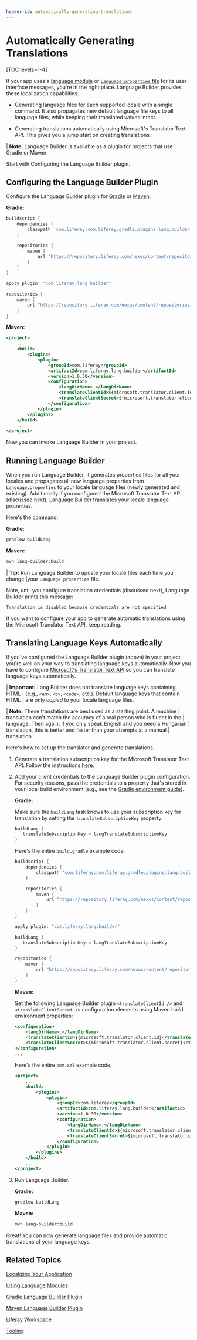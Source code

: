 ```yaml
---
header-id: automatically-generating-translations
---
```


# Automatically Generating Translations

[TOC levels=1-4]

If your app uses a 
[language module](/docs/7-2/frameworks/-/knowledge_base/f/using-a-language-module) or
[`Language.properties`
file](/docs/7-2/frameworks/-/knowledge_base/f/localizing-your-application) for
its user interface messages, you're in the right place. Language Builder
provides these localization capabilities:

-  Generating language files for each supported locale with a single
   command. It also propagates new default language file keys to all
   language files, while keeping their translated values intact. 

-  Generating translations automatically using Microsoft's Translator Text API. 
   This gives you a jump start on creating translations. 

| **Note:** Language Builder is available as a plugin for projects that use 
| Gradle or Maven. 

Start with Configuring the Language Builder plugin. 

## Configuring the Language Builder Plugin

Configure the Language Builder plugin for
[Gradle](/docs/7-2/reference/-/knowledge_base/r/lang-builder-gradle-plugin)
or [Maven](/docs/7-2/reference/-/knowledge_base/r/lang-builder-plugin). 

**Gradle:**

```groovy
buildscript {
    dependencies {
        classpath 'com.liferay:com.liferay.gradle.plugins.lang.builder:latest.release'
    }

    repositories {
        maven {
            url "https://repository.liferay.com/nexus/content/repositories/liferay-public-releases/"
        }
    }
}

apply plugin: "com.liferay.lang.builder"

repositories {
    maven {
        url "https://repository.liferay.com/nexus/content/repositories/liferay-public-releases/"
    }
}
```

**Maven:**

```xml 
<project>
    ...
    <build>
        <plugins>
            <plugin>
                <groupId>com.liferay</groupId>
                <artifactId>com.liferay.lang.builder</artifactId>
                <version>1.0.30</version>
                <configuration>
                    <langDirName>.</langDirName>
                    <translateClientId>${microsoft.translator.client.id}</translateClientId>
                    <translateClientSecret>${microsoft.translator.client.secret}</translateClientSecret>
                </configuration>
            </plugin>
        </plugins>
    </build>
    ...
</project>
``` 

Now you can invoke Language Builder in your project. 

## Running Language Builder

When you run Language Builder, it generates properties files for all your
locales and propagates all new language properties from `Language.properties` to
your locale language files (newly generated and existing). Additionally if you
configured the Microsoft Translator Text API (discussed next), Language Builder
translates your locale language properties. 

Here's the command:

**Gradle:**

```bash
gradlew buildLang
```

**Maven:**

```bash
mvn lang-builder:build
```

| **Tip:** Run Language Builder to update your locale files each time you change
|your `Language.properties` file. 

Note, until you configure translation credentials (discussed  next), Language
Builder prints this message:

```
Translation is disabled because credentials are not specified
```

If you want to configure your app to generate automatic translations using the
Microsoft Translator Text API, keep reading. 

## Translating Language Keys Automatically [](id=translating-language-keys-automatically)

If you've configured the Language Builder plugin (above) in your project, you're
well on your way to translating language keys automatically. Now you have to
configure 
[Microsoft's Translator Text API](https://azure.microsoft.com/en-us/services/cognitive-services/translator-text-api/)
so you can translate language keys automatically.

| **Important:** Lang Builder does not translate language keys containing HTML 
| (e.g., `<em>`, `<b>`, `<code>`, etc.). Default language keys that contain HTML
| are only *copied* to your locale language files.

| **Note:** These translations are best used as a starting point. A machine
| translation can't match the accuracy of a real person who is fluent in the
| language. Then again, if you only speak English and you need a Hungarian
| translation, this is better and faster than your attempts at a manual
| translation.

Here's how to set up the translator and generate translations. 

1.  Generate a translation subscription key for the Microsoft Translator Text
    API. Follow the instructions
    [here](https://www.microsoft.com/en-us/translator/business/).

2.  Add your client credentials to the Language Builder plugin configuration. 
    For security reasons, pass the credentials to a property that's stored in
    your local build environment (e.g., see the [Gradle environment
    guide](https://docs.gradle.org/current/userguide/build_environment.html)). 

    **Gradle:**

    Make sure the `buildLang` task knows to use your subscription key for
    translation by setting the `translateSubscriptionKey` property:

    ```groovy
    buildLang {
       translateSubscriptionKey = langTranslateSubscriptionKey
    }
    ```

    Here's the entire `build.gradle` example code, 

    ```groovy
    buildscript {
        dependencies {
            classpath 'com.liferay:com.liferay.gradle.plugins.lang.builder:latest.release'
        }

        repositories {
            maven {
                url "https://repository.liferay.com/nexus/content/repositories/liferay-public-releases/"
            }
        }
    }

    apply plugin: "com.liferay.lang.builder"

    buildLang {
       translateSubscriptionKey = langTranslateSubscriptionKey
    }

    repositories {
        maven {
            url "https://repository.liferay.com/nexus/content/repositories/liferay-public-releases/"
        }
    }
    ```

    **Maven:**

    Set the following Language Builder plugin `<translateClientId />` and
    `<translateClientSecret />` configuration elements using Maven build environment properties: 

    ```xml
    <configuration>
        <langDirName>.</langDirName>
        <translateClientId>${microsoft.translator.client.id}</translateClientId>
        <translateClientSecret>${microsoft.translator.client.secret}</translateClientSecret>
    </configuration>
    ...
    ```

    Here's the entire `pom.xml` example code, 

    ```xml
    <project>
        ...
        <build>
            <plugins>
                <plugin>
                    <groupId>com.liferay</groupId>
                    <artifactId>com.liferay.lang.builder</artifactId>
                    <version>1.0.30</version>
                    <configuration>
                        <langDirName>.</langDirName>
                        <translateClientId>${microsoft.translator.client.id}</translateClientId>
                        <translateClientSecret>${microsoft.translator.client.secret}</translateClientSecret>
                    </configuration>
                </plugin>
            </plugins>
        </build>
        ...
    </project>
    ```

3.  Run Language Builder. 

    **Gradle:**

    ```bash
    gradlew buildLang
    ```

    **Maven:**

    ```bash
    mvn lang-builder:build
    ```

Great! You can now generate language files and provide automatic translations of
your language keys.

## Related Topics 

[Localizing Your Application](/docs/7-2/frameworks/-/knowledge_base/f/localizing-your-application)

[Using Language Modules](/docs/7-2/frameworks/-/knowledge_base/f/using-a-language-module)

[Gradle Language Builder Plugin](/docs/7-2/reference/-/knowledge_base/r/lang-builder-gradle-plugin)

[Maven Language Builder Plugin](/docs/7-2/reference/-/knowledge_base/r/lang-builder-plugin)

[Liferay Workspace](/docs/7-2/reference/-/knowledge_base/r/liferay-workspace)

[Tooling](/docs/7-2/reference/-/knowledge_base/r/tooling)
